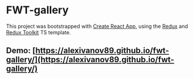 # FWT-gallery

This project was bootstrapped with [Create React App](https://github.com/facebook/create-react-app), using the [Redux](https://redux.js.org/) and [Redux Toolkit](https://redux-toolkit.js.org/) TS template.

## Demo: [https://alexivanov89.github.io/fwt-gallery/](https://alexivanov89.github.io/fwt-gallery/)
